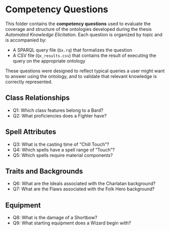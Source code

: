 # Competency Questions

This folder contains the **competency questions** used to evaluate the coverage and structure of the ontologies developed during the thesis *Automated Knowledge Elicitation*. Each question is organized by topic and is accompanied by:

- A SPARQL query file (`Qx.rq`) that formalizes the question
- A CSV file (`Qx_results.csv`) that contains the result of executing the query on the appropriate ontology

These questions were designed to reflect typical queries a user might want to answer using the ontology, and to validate that relevant knowledge is correctly represented.



## Class Relationships

- Q1: Which class features belong to a Bard?
- Q2: What proficiencies does a Fighter have?

## Spell Attributes

- Q3: What is the casting time of “Chill Touch”?
- Q4: Which spells have a spell range of “Touch”?
- Q5: Which spells require material components?

## Traits and Backgrounds

- Q6: What are the Ideals associated with the Charlatan background?
- Q7: What are the Flaws associated with the Folk Hero background?

## Equipment

- Q8: What is the damage of a Shortbow?
- Q9: What starting equipment does a Wizard begin with?